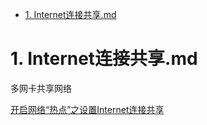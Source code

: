 <!-- TOC -->

- [1. Internet连接共享.md](#1-internet连接共享md)

<!-- /TOC -->

# 1. Internet连接共享.md

多网卡共享网络

[开启网络“热点”之设置Internet连接共享](https://www.cnblogs.com/guanghe/p/13820572.html)